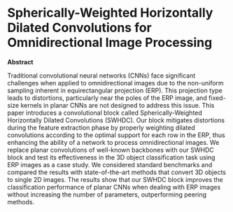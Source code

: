 # **Spherically-Weighted Horizontally Dilated Convolutions for Omnidirectional Image Processing**

**Abstract**

Traditional convolutional neural networks (CNNs) face significant challenges when applied to omnidirectional images due to the non-uniform sampling inherent in equirectangular projection (ERP). This projection type leads to distortions, particularly near the poles of the ERP image, and fixed-size kernels in planar CNNs are not designed to address this issue. This paper introduces a convolutional block called Spherically-Weighted Horizontally Dilated Convolutions (SWHDC). Our block mitigates distortions during the feature extraction phase by properly weighting dilated convolutions according to the optimal support for each row in the ERP, thus enhancing the ability of a network to process omnidirectional images. We replace planar convolutions of well-known backbones with our SWHDC block and test its effectiveness in the 3D object classification task using ERP images as a case study. We considered standard benchmarks and compared the results with state-of-the-art methods that convert 3D objects to single 2D images. The results show that our SWHDC block improves the classification performance of planar CNNs when dealing with ERP images without increasing the number of parameters, outperforming peering methods.


